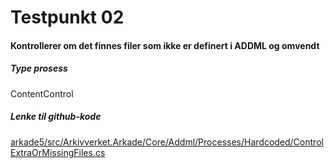 # Testpunkt 02
#### Kontrollerer om det finnes filer som ikke er definert i ADDML og omvendt

<Beskrivelse/>

##### Type prosess
ContentControl

##### Lenke til github-kode
[arkade5/src/Arkivverket.Arkade/Core/Addml/Processes/Hardcoded/ControlExtraOrMissingFiles.cs](https://github.com/arkivverket/arkade5/blob/master/src/Arkivverket.Arkade/Core/Addml/Processes/Hardcoded/ControlExtraOrMissingFiles.cs)
